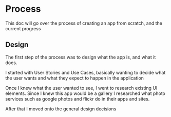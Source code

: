 # Process

This doc will go over the process of creating an app from scratch, and the current progress

## Design

The first step of the process was to design what the app is, and what it does.

I started with User Stories and Use Cases, basically wanting to decide what the user wants and what they expect to happen in the application

Once I knew what the user wanted to see, I went to research existing UI elements. Since I knew this app would be a gallery I researched what photo services such as google photos and flickr do in their apps and sites.

After that I moved onto the general design decisions
